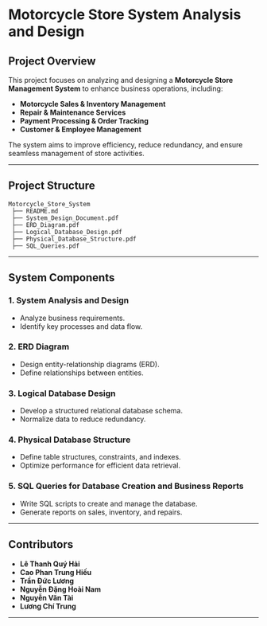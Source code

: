 # Motorcycle Store System Analysis and Design

## Project Overview  
This project focuses on analyzing and designing a **Motorcycle Store Management System** to enhance business operations, including:  
- **Motorcycle Sales & Inventory Management**  
- **Repair & Maintenance Services**  
- **Payment Processing & Order Tracking**  
- **Customer & Employee Management**  

The system aims to improve efficiency, reduce redundancy, and ensure seamless management of store activities.

---

## Project Structure  
```
Motorcycle_Store_System  
 ├── README.md  
 ├── System_Design_Document.pdf  
 ├── ERD_Diagram.pdf  
 ├── Logical_Database_Design.pdf  
 ├── Physical_Database_Structure.pdf  
 ├── SQL_Queries.pdf  
```

---

## System Components  
### 1. System Analysis and Design  
- Analyze business requirements.  
- Identify key processes and data flow.  

### 2. ERD Diagram  
- Design entity-relationship diagrams (ERD).  
- Define relationships between entities.  

### 3. Logical Database Design  
- Develop a structured relational database schema.  
- Normalize data to reduce redundancy.  

### 4. Physical Database Structure  
- Define table structures, constraints, and indexes.  
- Optimize performance for efficient data retrieval.  

### 5. SQL Queries for Database Creation and Business Reports  
- Write SQL scripts to create and manage the database.  
- Generate reports on sales, inventory, and repairs.  

---

## Contributors  
- **Lê Thanh Quý Hải**  
- **Cao Phan Trung Hiếu**  
- **Trần Đức Lương**  
- **Nguyễn Đặng Hoài Nam**  
- **Nguyễn Văn Tài**  
- **Lương Chí Trung**  

---


